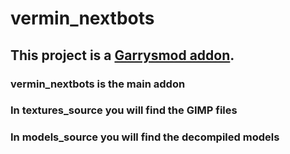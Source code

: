 # vermin_nextbots

## This project is a **[Garrysmod addon](https://steamcommunity.com/sharedfiles/filedetails/?id=2801267109)**.

### vermin_nextbots is the main addon
### In textures_source you will find the GIMP files
### In models_source you will find the decompiled models
